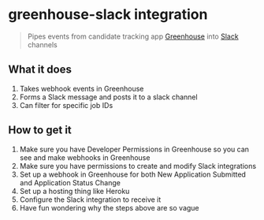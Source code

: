# greenhouse-slack integration
>Pipes events from candidate tracking app [Greenhouse](greenhouse.io) into [Slack](slack.com) channels

## What it does

1. Takes webhook events in Greenhouse
2. Forms a Slack message and posts it to a slack channel
3. Can filter for specific job IDs

## How to get it

1. Make sure you have Developer Permissions in Greenhouse so you can see and make webhooks in Greenhouse
2. Make sure you have permissions to create and modify Slack integrations
3. Set up a webhook in Greenhouse for both New Application Submitted and Application Status Change
4. Set up a hosting thing like Heroku
5. Configure the Slack integration to receive it
6. Have fun wondering why the steps above are so vague
